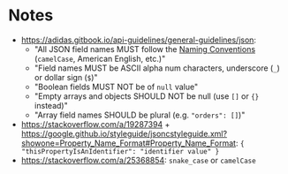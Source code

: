 # Notes

- https://adidas.gitbook.io/api-guidelines/general-guidelines/json:
  - "All JSON field names MUST follow the [Naming Conventions](https://adidas.gitbook.io/api-guidelines/rest-api-guidelines/evolution/naming-conventions) (`camelCase`, American English, etc.)"
  - "Field names MUST be ASCII alpha num characters, underscore (`_`) or dollar sign (`$`)"
  - "Boolean fields MUST NOT be of `null` value"
  - "Empty arrays and objects SHOULD NOT be null (use `[]` or `{}` instead)"
  - "Array field names SHOULD be plural (e.g. `"orders": []`)"
- https://stackoverflow.com/a/19287394 + https://google.github.io/styleguide/jsoncstyleguide.xml?showone=Property_Name_Format#Property_Name_Format: `{ "thisPropertyIsAnIdentifier": "identifier value" }`
- https://stackoverflow.com/a/25368854: `snake_case` or `camelCase`
